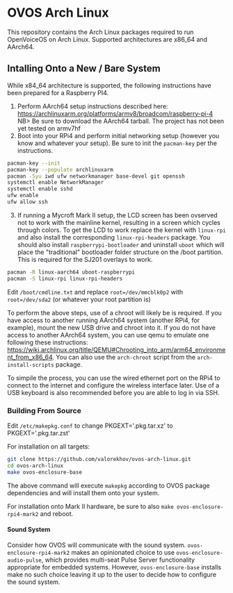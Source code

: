 # OVOS Arch Linux
This repository contains the Arch Linux packages required to run OpenVoiceOS on Arch Linux. Supported architectures are x86_64 and AArch64.

## Intalling Onto a New / Bare System
While x84_64 architecture is supported, the following instructions have been prepared for a Raspberry PI4. 

1. Perform AArch64 setup instructions described here: https://archlinuxarm.org/platforms/armv8/broadcom/raspberry-pi-4
   NB> Be sure to download the AArch64 tarball. The project has not been yet tested on armv7hf
2. Boot into your RPi4 and perform initial networking setup (however you know and whatever your setup). Be sure
   to init the `pacman-key` per the instructions.
```sh
pacman-key --init
pacman-key --populate archlinuxarm
pacman -Syu iwd ufw networkmanager base-devel git openssh
systemctl enable NetworkManager
systemctl enable sshd
ufw enable
ufw allow ssh
```
3. If running a Mycroft Mark II setup, the LCD screen has been ovserved not to work with the mainline kernel, resulting 
   in a screen which cycles through colors. To get the LCD to work replace the kernel with `linux-rpi` and also install
   the corresponding `linux-rpi-headers` package. You should also install `raspberrypi-bootloader` and uninstall `uboot` 
   which will place the "traditional" bootloader folder structure on the /boot partition. This is required for the 
   SJ201 overlays to work. 

```sh
pacman -R linux-aarch64 uboot-raspberrypi
pacman -S linux-rpi linux-rpi-headers 
```

Edit `/boot/cmdline.txt` and replace `root=/dev/mmcblk0p2` with `root=/dev/sda2` (or whatever your root partition is)

To perform the above steps, use of a chroot will likely be is required. If you have access to another running AArch64 system 
(another RPi4, for example), mount the new USB drive and chroot into it. If you do not have access to another AArch64 system,
you can use qemu to emulate one following these instructions: https://wiki.archlinux.org/title/QEMU#Chrooting_into_arm/arm64_environment_from_x86_64. You can also use the `arch-chroot` script from the `arch-install-scripts` package.

To simpile the process, you can use the wired ethernet port on the RPi4 to connect to the internet and configure the
wireless interface later. Use of a USB keyboard is also recommended before you are able to log in via SSH.



### Building From Source
Edit `/etc/makepkg.conf` to change PKGEXT='.pkg.tar.xz' to PKGEXT='.pkg.tar.zst'

For installation on all targets:
```sh
git clone https://github.com/valorekhov/ovos-arch-linux.git
cd ovos-arch-linux
make ovos-enclosure-base
```
The above command will execute `makepkg` according to OVOS package dependencies and will install them onto your system.

For installation onto Mark II hardware, be sure to also `make ovos-enclosure-rpi4-mark2` and reboot.

#### Sound System
Consider how OVOS will communicate with the sound system. `ovos-enclosure-rpi4-mark2` makes an opinionated choice to use `ovos-enclosure-audio-pulse`, which provides multi-seat Pulse Server functionality appropriate
for embedded systems. However, `ovos-enclosure-base` installs make no such choice leaving it up to the user to decide how to configure the sound system. 

